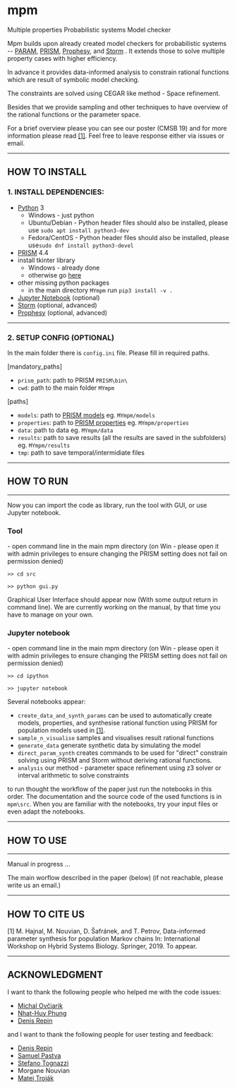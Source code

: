 # mpm
Multiple properties Probabilistic systems Model checker

Mpm builds upon already created model checkers for probabilistic systems -- [PARAM](https://depend.cs.uni-saarland.de/tools/param/publications/bibitem.php?key=HahnHWZ10), [PRISM](http://www.prismmodelchecker.org), [Prophesy](https://moves.rwth-aachen.de/research/tools/prophesy/), and [Storm](http://www.stormchecker.org/) .
It extends those to solve multiple property cases with higher efficiency.

In advance it provides data-informed analysis to constrain rational functions which are result of symbolic model checking. 

The constraints are solved using CEGAR like method - Space refinement. 

Besides that we provide sampling and other techniques to have overview of the rational functions or the parameter space.

For a brief overview please you can see our poster (CMSB 19) and for more information please read [[1]](#one).
Feel free to leave response either via issues or email.
*****
## HOW TO INSTALL

### 1. INSTALL DEPENDENCIES:

* [Python](https://www.python.org/) 3
	* Windows - just python
	* Ubuntu/Debian - Python header files should also be installed, please use `sudo apt install python3-dev`
	* Fedora/CentOS - Python header files should also be installed, please use`sudo dnf install python3-devel`
* [PRISM](http://www.prismmodelchecker.org) 4.4
* install tkinter library 
  * Windows - already done
  * otherwise go [here](https://tkdocs.com/tutorial/install.html) 
* other missing python packages 
  * in the main directory `MYmpm` run `pip3 install -v .`
* [Jupyter Notebook](https://jupyter.org/install) (optional)
* [Storm](http://www.stormchecker.org/) (optional, advanced) 
* [Prophesy](https://moves.rwth-aachen.de/research/tools/prophesy/) (optional, advanced)

****
### 2. SETUP CONFIG (OPTIONAL)

In the main folder there is `config.ini` file. Please fill in required paths.

[mandatory_paths]
* `prism_path`: path to PRISM `PRISM\bin\`
* `cwd`: path to the main folder `MYmpm`

[paths]
* `models`: path to [PRISM models](http://www.prismmodelchecker.org/tutorial/die.php) eg. `MYmpm/models`
* `properties`: path to [PRISM properties](https://www.prismmodelchecker.org/manual/PropertySpecification/Introduction) eg. `MYmpm/properties`
* `data`: path to data eg. `MYmpm/data`
* `results`: path to save results (all the results are saved in the subfolders) eg. `MYmpm/results`
* `tmp`: path to save temporal/intermidiate files

*****
## HOW TO RUN

*****
Now you can import the code as library, run the tool with GUI, or use Jupyter notebook. 

### Tool
\- open command line in the main mpm directory (on Win - please open it with admin privileges to ensure changing the PRISM setting does not fail on permission denied)

`>> cd src`

`>> python gui.py`

Graphical User Interface should appear now (With some output return in command line). 
We are currently working on the manual, by that time you have to manage on your own.

### Jupyter notebook
\- open command line in the main mpm directory (on Win - please open it with admin privileges to ensure changing the PRISM setting does not fail on permission denied)

`>> cd ipython`

`>> jupyter notebook`

Several notebooks appear:
 
* `create_data_and_synth_params` can be used to automatically create models, properties, and synthesise rational function using PRISM for population models used in [[1]](#one).
* `sample_n_visualise` samples and visualises result rational functions
* `generate_data` generate synthetic data by simulating the model
* `direct_param_synth` creates commands to be used for "direct" constrain solving using PRISM and Storm without deriving rational functions.
* `analysis` our method - parameter space refinement using z3 solver or interval arithmetic to solve constraints    

to run thought the workflow of the paper just run the notebooks in this order. The documentation and the source code of the used functions is in `mpm\src`. When you are familiar with the notebooks, try your input files or even adapt the notebooks.  



*****
## HOW TO USE

*****
Manual in progress ...

The main worflow described in the paper (below) (if not reachable, please write us an email.)

*****
## HOW TO CITE US

<a name="one"> </a>
[1] M. Hajnal, M. Nouvian, D. Šafránek, and T. Petrov, Data-informed parameter synthesis for population Markov chains In: International Workshop on Hybrid Systems Biology. Springer, 2019. To appear.


*****
## ACKNOWLEDGMENT

I want to thank the following people who helped me with the code issues:
* [Michal Ovčiarik](https://github.com/bargulg)
* [Nhat-Huy Phung](https://github.com/huypn12)
* [Denis Repin](https://github.com/dennerepin)

and I want to thank the following people for user testing and feedback:
* [Denis Repin](https://github.com/dennerepin)
* [Samuel Pastva](https://github.com/daemontus)
* [Stefano Tognazzi](https://github.com/stefanotognazzi)
* Morgane Nouvian
* [Matej Troják](https://github.com/xtrojak)
